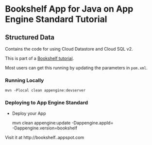 # Bookshelf App for Java on App Engine Standard Tutorial
## Structured Data

Contains the code for using Cloud Datastore and Cloud SQL v2.

This is part of a [Bookshelf tutorial](https://cloud.google.com/java/getting-started/tutorial-app).

Most users can get this running by updating the parameters in `pom.xml`.

### Running Locally

    mvn -Plocal clean appengine:devserver

### Deploying to App Engine Standard

* Deploy your App

    mvn clean appengine:update -Dappengine.appId=<your-project-id> \
        -Dappengine.version=bookshelf

Visit it at http://bookshelf.<your-project-id>.appspot.com
